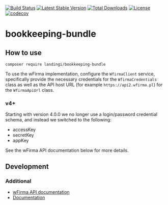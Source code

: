 [![Build Status](https://github.com/landingi/bookkeeping-bundle/actions/workflows/ci.yaml/badge.svg)](https://github.com/landingi/bookkeeping-bundle/actions/workflows/ci.yaml)
[![Latest Stable Version](https://poser.pugx.org/landingi/bookkeeping-bundle/v)](https://packagist.org/packages/landingi/bookkeeping-bundle)
[![Total Downloads](https://poser.pugx.org/landingi/bookkeeping-bundle/downloads)](https://packagist.org/packages/landingi/bookkeeping-bundle)
[![License](https://poser.pugx.org/landingi/bookkeeping-bundle/license)](https://packagist.org/packages/landingi/bookkeeping-bundle)
[![codecov](https://codecov.io/gh/landingi/bookkeeping-bundle/branch/master/graph/badge.svg?token=DAN4LKMI3S)](https://codecov.io/gh/landingi/bookkeeping-bundle)
# bookkeeping-bundle

## How to use

```
composer require landingi/bookkeeping-bundle
```

To use the wFirma implementation, configure the `WfirmaClient` service, specifically provide the necessary credentials
for the `WfirmaCredentials` class as well as the API host URL (for example `https://api2.wfirma.pl`) for the `WfirmaApiUrl` class.

### v4+
Starting with version 4.0.0 we no longer use a login/password credential schema, and instead we switched to the following:

- accessKey
- secretKey
- appKey

See the wFirma API documentation below for more details.

## Development

### Additional

* [wFirma API documentation](https://doc.wfirma.pl)
* [Documentation](docs/README.md)

